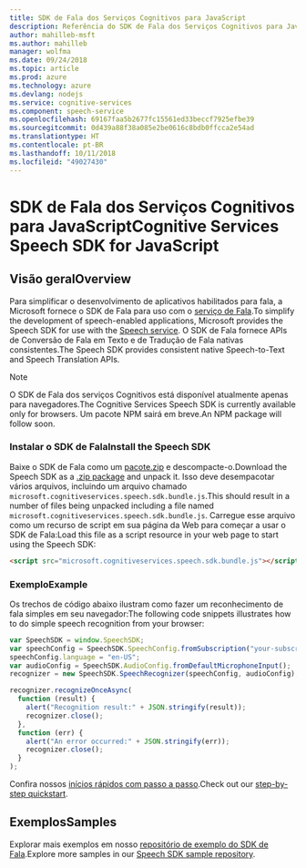 ```yaml
---
title: SDK de Fala dos Serviços Cognitivos para JavaScript
description: Referência do SDK de Fala dos Serviços Cognitivos para JavaScript
author: mahilleb-msft
ms.author: mahilleb
manager: wolfma
ms.date: 09/24/2018
ms.topic: article
ms.prod: azure
ms.technology: azure
ms.devlang: nodejs
ms.service: cognitive-services
ms.component: speech-service
ms.openlocfilehash: 69167faa5b2677fc15561ed33beccf7925efbe39
ms.sourcegitcommit: 0d439a88f38a085e2be0616c8bdb0ffcca2e54ad
ms.translationtype: HT
ms.contentlocale: pt-BR
ms.lasthandoff: 10/11/2018
ms.locfileid: "49027430"
---
```

# <a name="cognitive-services-speech-sdk-for-javascript"></a><span data-ttu-id="ecf33-103">SDK de Fala dos Serviços Cognitivos para JavaScript</span><span class="sxs-lookup"><span data-stu-id="ecf33-103">Cognitive Services Speech SDK for JavaScript</span></span>

## <a name="overview"></a><span data-ttu-id="ecf33-104">Visão geral</span><span class="sxs-lookup"><span data-stu-id="ecf33-104">Overview</span></span>

<span data-ttu-id="ecf33-105">Para simplificar o desenvolvimento de aplicativos habilitados para fala, a Microsoft fornece o SDK de Fala para uso com o [serviço de Fala](https://aka.ms/csspeech).</span><span class="sxs-lookup"><span data-stu-id="ecf33-105">To simplify the development of speech-enabled applications, Microsoft provides the Speech SDK for use with the [Speech service](https://aka.ms/csspeech).</span></span>
<span data-ttu-id="ecf33-106">O SDK de Fala fornece APIs de Conversão de Fala em Texto e de Tradução de Fala nativas consistentes.</span><span class="sxs-lookup"><span data-stu-id="ecf33-106">The Speech SDK provides consistent native Speech-to-Text and Speech Translation APIs.</span></span>

> [!NOTE]
> <span data-ttu-id="ecf33-107">O SDK de Fala dos serviços Cognitivos está disponível atualmente apenas para navegadores.</span><span class="sxs-lookup"><span data-stu-id="ecf33-107">The Cognitive Services Speech SDK is currently available only for browsers.</span></span>
> <span data-ttu-id="ecf33-108">Um pacote NPM sairá em breve.</span><span class="sxs-lookup"><span data-stu-id="ecf33-108">An NPM package will follow soon.</span></span>

### <a name="install-the-speech-sdk"></a><span data-ttu-id="ecf33-109">Instalar o SDK de Fala</span><span class="sxs-lookup"><span data-stu-id="ecf33-109">Install the Speech SDK</span></span>

<span data-ttu-id="ecf33-110">Baixe o SDK de Fala como um [pacote.zip](https://aka.ms/csspeech/jsbrowserpackage) e descompacte-o.</span><span class="sxs-lookup"><span data-stu-id="ecf33-110">Download the Speech SDK as a [.zip package](https://aka.ms/csspeech/jsbrowserpackage) and unpack it.</span></span>
<span data-ttu-id="ecf33-111">Isso deve desempacotar vários arquivos, incluindo um arquivo chamado `microsoft.cognitiveservices.speech.sdk.bundle.js`.</span><span class="sxs-lookup"><span data-stu-id="ecf33-111">This should result in a number of files being unpacked including a file named `microsoft.cognitiveservices.speech.sdk.bundle.js`.</span></span>
<span data-ttu-id="ecf33-112">Carregue esse arquivo como um recurso de script em sua página da Web para começar a usar o SDK de Fala:</span><span class="sxs-lookup"><span data-stu-id="ecf33-112">Load this file as a script resource in your web page to start using the Speech SDK:</span></span>

```html
<script src="microsoft.cognitiveservices.speech.sdk.bundle.js"></script>
```

### <a name="example"></a><span data-ttu-id="ecf33-113">Exemplo</span><span class="sxs-lookup"><span data-stu-id="ecf33-113">Example</span></span> 

<span data-ttu-id="ecf33-114">Os trechos de código abaixo ilustram como fazer um reconhecimento de fala simples em seu navegador:</span><span class="sxs-lookup"><span data-stu-id="ecf33-114">The following code snippets illustrates how to do simple speech recognition from your browser:</span></span>

```javascript 
var SpeechSDK = window.SpeechSDK;
var speechConfig = SpeechSDK.SpeechConfig.fromSubscription("your-subscription-key", "your-service-region");
speechConfig.language = "en-US";
var audioConfig = SpeechSDK.AudioConfig.fromDefaultMicrophoneInput();
recognizer = new SpeechSDK.SpeechRecognizer(speechConfig, audioConfig);

recognizer.recognizeOnceAsync(
  function (result) {
    alert("Recognition result:" + JSON.stringify(result));
    recognizer.close();
  },
  function (err) {
    alert("An error occurred:" + JSON.stringify(err));
    recognizer.close();
  }
);
``` 

<span data-ttu-id="ecf33-115">Confira nossos [inícios rápidos com passo a passo](/azure/cognitive-services/speech-service/quickstart-js-browser).</span><span class="sxs-lookup"><span data-stu-id="ecf33-115">Check out our [step-by-step quickstart](/azure/cognitive-services/speech-service/quickstart-js-browser).</span></span>

## <a name="samples"></a><span data-ttu-id="ecf33-116">Exemplos</span><span class="sxs-lookup"><span data-stu-id="ecf33-116">Samples</span></span>

<span data-ttu-id="ecf33-117">Explorar mais exemplos em nosso [repositório de exemplo do SDK de Fala](https://aka.ms/csspeech/samples).</span><span class="sxs-lookup"><span data-stu-id="ecf33-117">Explore more samples in our [Speech SDK sample repository](https://aka.ms/csspeech/samples).</span></span>
